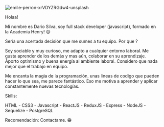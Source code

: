 ![emile-perron-xrVDYZRGdw4-unsplash](https://user-images.githubusercontent.com/71469341/130875195-89579961-ed67-40ec-be88-c953d0e6fd8c.jpg)




Holaa!



Mi nombre es Dario Silva, soy full stack developer (javascript), formado en la Academia Henry! 😊



Sería una acertada decisión que me sumes a tu equipo.    Por que ?



Soy sociable y muy curioso, me adapto a cualquier entorno laboral. Me gusta aprender de los demás y mas aún, colaborar en su aprendizaje.
Aporto optimismo y buena energía al ambiente laboral.
Considero que nada mejor que el trabajo en equipo.

Me encanta la magia de la programación, unas lineas de codigo que pueden hacer lo que sea, me parece fantástico. Eso me motiva a aprender y aplicar constantemente nuevas tecnologías.


Skills:

HTML - CSS3 - Javascript - ReactJS - ReduxJS - Express - NodeJS -Sequelize - PostgreSQL


Recomendación: Contactame. 😁

